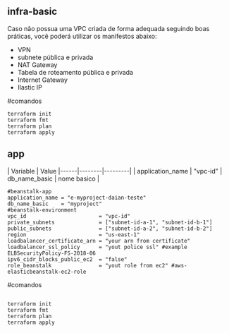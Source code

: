 ## infra-basic
Caso não possua uma VPC criada de forma adequada seguindo boas práticas, você poderá utilizar os manifestos abaixo:

- VPN
- subnete pública e privada
- NAT Gateway
- Tabela de roteamento pública e privada
- Internet Gateway
- Ilastic IP

#comandos
```hcl
terraform init
terraform fmt
terraform plan
terraform apply
```

## app

| Variable | Value
|------|--------|---------|
| application_name | "vpc-id"
| db_name_basic | nome basico |

```hcl
#beanstalk-app
application_name = "e-myproject-daian-teste"
db_name_basic    = "myproject"
#beanstalk-environment
vpc_id                       = "vpc-id"
private_subnets              = ["subnet-id-a-1", "subnet-id-b-1"]
public_subnets               = ["subnet-id-a-2", "subnet-id-b-2"]
region                       = "us-east-1"
loadbalancer_certificate_arn = "your arn from certificate"
loadbalancer_ssl_policy      = "yout police ssl" #example ELBSecurityPolicy-FS-2018-06
ipv6_cidr_blocks_public_ec2  = "false"
role_beanstalk               = "yout role from ec2" #aws-elasticbeanstalk-ec2-role
```


#comandos
```hcl

terraform init
terraform fmt
terraform plan
terraform apply
```


